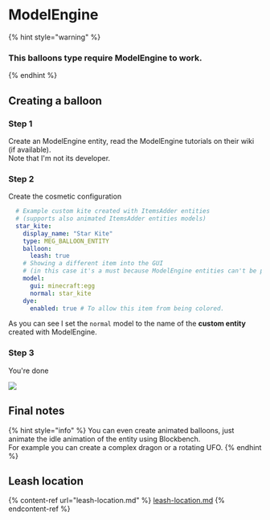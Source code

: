 # ModelEngine

{% hint style="warning" %}
### This balloons type require ModelEngine to work.
{% endhint %}

## Creating a balloon

### Step 1

Create an ModelEngine entity, read the ModelEngine tutorials on their wiki (if available).\
Note that I'm not its developer.

### Step 2

Create the cosmetic configuration

```yaml
  # Example custom kite created with ItemsAdder entities 
  # (supports also animated ItemsAdder entities models)
  star_kite:
    display_name: "Star Kite"
    type: MEG_BALLOON_ENTITY
    balloon:
      leash: true
    # Showing a different item into the GUI 
    # (in this case it's a must because ModelEngine entities can't be put in GUIs)
    model:
      gui: minecraft:egg
      normal: star_kite
    dye:
      enabled: true # To allow this item from being colored.
```

As you can see I set the `normal` model to the name of the **custom entity** created with ModelEngine.

### Step 3

You're done

![](<../../.gitbook/assets/image (8) (1).png>)

## Final notes

{% hint style="info" %}
You can even create animated balloons, just animate the idle animation of the entity using Blockbench.\
For example you can create a complex dragon or a rotating UFO. &#x20;
{% endhint %}

## Leash location

{% content-ref url="leash-location.md" %}
[leash-location.md](leash-location.md)
{% endcontent-ref %}
